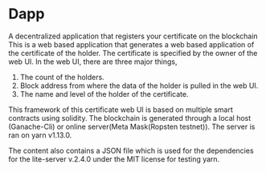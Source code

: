# Dapp
A decentralized application that registers your certificate on the blockchain
 This is a web based application that generates a web based application of the certificate of the holder.
 The certificate is specified by the owner of the web UI.
 In the web UI, there are three major things,
 1. The count of the holders.
 2. Block address from where the data of the holder is pulled in the web UI.
 3. The name and level of the holder of the certificate.
 
 This framework of this certificate web UI is based on multiple smart contracts using solidity.
 The blockchain is generated through a local host (Ganache-Cli) or online server(Meta Mask(Ropsten testnet)).
 The server is ran on yarn v1.13.0.
 
 The content also contains a JSON file which is used for the dependencies for the lite-server v.2.4.0 under the MIT license for testing yarn.
 
